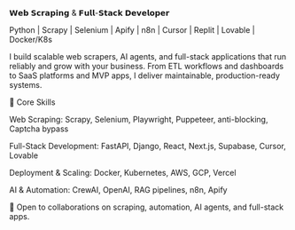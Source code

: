 𝗪𝗲𝗯 𝗦𝗰𝗿𝗮𝗽𝗶𝗻𝗴 & 𝗙𝘂𝗹𝗹-𝗦𝘁𝗮𝗰𝗸 𝗗𝗲𝘃𝗲𝗹𝗼𝗽𝗲𝗿

Python | Scrapy | Selenium | Apify | n8n | Cursor | Replit | Lovable | Docker/K8s

I build scalable web scrapers, AI agents, and full-stack applications that run reliably and grow with your business. From ETL workflows and dashboards to SaaS platforms and MVP apps, I deliver maintainable, production-ready systems.

🔹 Core Skills

Web Scraping: Scrapy, Selenium, Playwright, Puppeteer, anti-blocking, Captcha bypass

Full-Stack Development: FastAPI, Django, React, Next.js, Supabase, Cursor, Lovable

Deployment & Scaling: Docker, Kubernetes, AWS, GCP, Vercel

AI & Automation: CrewAI, OpenAI, RAG pipelines, n8n, Apify

📩 Open to collaborations on scraping, automation, AI agents, and full-stack apps.
